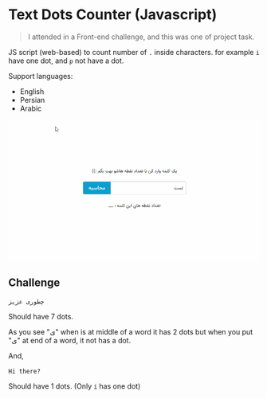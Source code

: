 # Text Dots Counter (Javascript)

> I attended in a Front-end challenge, and this was one of project task.

JS script (web-based) to count number of `.` inside characters. for example `i` have one dot, and `p` not have a dot.

Support languages:
- English
- Persian
- Arabic

[![JavaScript Text Dots Counter](preview.gif)](https://basemax.github.io/TextDotsCounterJS/)

## Challenge

```
چطوری عزیز
```

Should have 7 dots.

As you see "ی" when is at middle of a word it has 2 dots but when you put "ی" at end of a word, it not has a dot.


And,

```
Hi there?
```

Should have 1 dots. (Only `i` has one dot)

